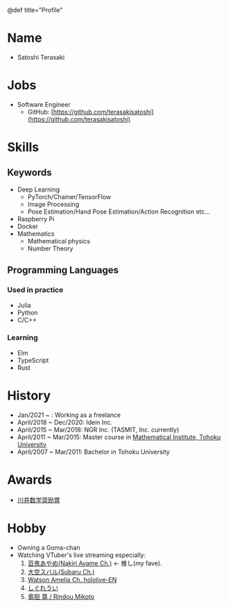 @def title="Profile"

# Name

- Satoshi Terasaki

# Jobs

- Software Engineer
  - GitHub: [https://github.com/terasakisatoshi](https://github.com/terasakisatoshi)

# Skills

## Keywords

- Deep Learning 
  - PyTorch/Chainer/TensorFlow
  - Image Processing
  - Pose Estimation/Hand Pose Estimation/Action Recognition etc...
- Raspberry Pi
- Docker
- Mathematics
  - Mathematical physics
  - Number Theory

## Programming Languages

### Used in practice

- Julia
- Python 
- C/C++

### Learning

- Elm
- TypeScript
- Rust

# History

- Jan/2021 ~ : Working as a freelance
- April/2018 ~ Dec/2020:  Idein Inc.
- April/2015 ~ Mar/2018:  NGR Inc. (TASMIT, Inc. currently)
- April/2011 ~ Mar/2015:  Master course in [Mathematical Institute, Tohoku University](https://www.sci.tohoku.ac.jp/english/department/)
- April/2007 ~ Mar/2011:  Bachelor in Tohoku University 

# Awards

- [川井数学奨励賞](http://kawai-zaidan.or.jp/Kawai-BSc-E.pdf)

# Hobby

- Owning a Goma-chan
- Watching VTuber's live streaming especially:
  1. [百鬼あやめ(Nakiri Ayame Ch.)](https://www.youtube.com/channel/UC7fk0CB07ly8oSl0aqKkqFg) $\leftarrow$ 推し(my fave).
  1. [大空スバル(Subaru Ch.)](https://www.youtube.com/channel/UCvzGlP9oQwU--Y0r9id_jnA)
  1. [Watson Amelia Ch. hololive-EN](https://www.youtube.com/channel/UCyl1z3jo3XHR1riLFKG5UAg)
  1. [しぐれうい](https://www.youtube.com/channel/UCt30jJgChL8qeT9VPadidSw)
  1. [竜胆 尊 / Rindou Mikoto](https://www.youtube.com/channel/UCPvGypSgfDkVe7JG2KygK7A)